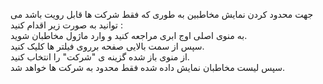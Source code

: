 <p>جهت محدود کردن نمایش مخاطبین به طوری که فقط شرکت ها قابل رویت باشد می توانید به صورت زیر اقدام کنید :&nbsp;<br>به منوی اصلی اوج ابری مراجعه کنید و وارد ماژول مخاطبان شوید.&nbsp;<br>سپس از سمت بالایی صفحه برروی فیلتر ها کلیک کنید.&nbsp;<br>از منوی باز شده گزینه ی "شرکت" را انتخاب کنید.&nbsp;<br>سپس لیست مخاطبان نمایش داده شده فقط محدود به شرکت ها خواهد شد.</p>